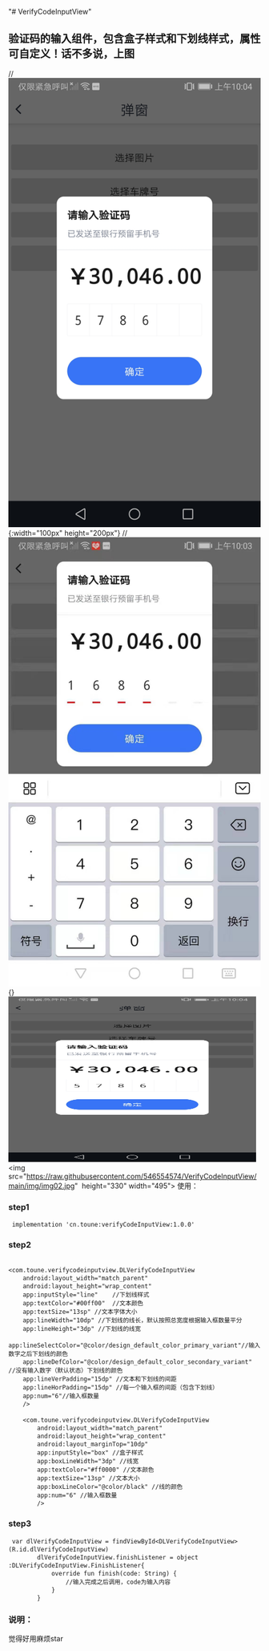 "# VerifyCodeInputView" 
## 验证码的输入组件，包含盒子样式和下划线样式，属性可自定义！话不多说，上图

//![图1](https://raw.githubusercontent.com/546554574/VerifyCodeInputView/main/img/img01.jpg){:width="100px" height="200px"}
//![图2](https://raw.githubusercontent.com/546554574/VerifyCodeInputView/main/img/img02.jpg){}
<img src="https://raw.githubusercontent.com/546554574/VerifyCodeInputView/main/img/img01.jpg"  height="330" width="495">
<img src="https://raw.githubusercontent.com/546554574/VerifyCodeInputView/main/img/img02.jpg"  height="330" width="495">
使用：
### step1

```
 implementation 'cn.toune:verifyCodeInputView:1.0.0'
```

### step2

```
 
<com.toune.verifycodeinputview.DLVerifyCodeInputView
    android:layout_width="match_parent"
    android:layout_height="wrap_content"
    app:inputStyle="line"    //下划线样式
    app:textColor="#00ff00"  //文本颜色
    app:textSize="13sp" //文本字体大小
    app:lineWidth="10dp" //下划线的线长，默认按照总宽度根据输入框数量平分
    app:lineHeight="3dp" //下划线的线宽
    app:lineSelectColor="@color/design_default_color_primary_variant"//输入数字之后下划线的颜色
    app:lineDefColor="@color/design_default_color_secondary_variant" //没有输入数字（默认状态）下划线的颜色
    app:lineVerPadding="15dp" //文本和下划线的间距
    app:lineHorPadding="15dp" //每一个输入框的间距（包含下划线）
    app:num="6"//输入框数量
    />

    <com.toune.verifycodeinputview.DLVerifyCodeInputView
        android:layout_width="match_parent"
        android:layout_height="wrap_content"
        android:layout_marginTop="10dp"
        app:inputStyle="box" //盒子样式
        app:boxLineWidth="3dp" //线宽
        app:textColor="#ff0000" //文本颜色
        app:textSize="13sp" //文本大小
        app:boxLineColor="@color/black" //线的颜色
        app:num="6" //输入框数量
        />

```

### step3

```
 var dlVerifyCodeInputView = findViewById<DLVerifyCodeInputView>(R.id.dlVerifyCodeInputView)
        dlVerifyCodeInputView.finishListener = object :DLVerifyCodeInputView.FinishListener{
            override fun finish(code: String) {
                //输入完成之后调用，code为输入内容
            }
        }
```

### 说明：
觉得好用麻烦star
